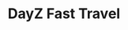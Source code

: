 ---
layout: "project"
title: "DayZ Fast Travel"
permalink: "/dayz-fast-travel/"

descriptions:
    - "Fast Travel is a mod for the game DayZ that aims to give players a somewhat immersive way to teleport between predefined locations using boards that can be placed around the map. Players can choose between markers on these boards to quickly travel to the configured areas. Both the cost of traveling and the areas themselves are highly configurable and can be set up to, for example, cut down on travel times between traders or allow players to access higher levels of loot in walled-off areas once they have certain items."

role-descriptions:
    - "As the developer of this mod, I worked on every aspect of it. Since the board model itself is part of DayZ, there wasn't really any artist work required in the mod's development. As such, my primary roles were the design and programming of the mod's systems. That includes the configurability of the locations and the actual fast travel system, which makes sure the player has the required items and takes care of the selection of a safe location and the teleporting of the player to this location."
    - "Since I created the mod more or less parallel to my banking mod, its development also required familiarization with DayZ's scripting language and the Enfusion Engine, along with working out the details of synchronizing everything properly in a multiplayer environment."

links:
    -   name: "github"
        url: "https://github.com/DennisVidal/dayz-fast-travel"
        icon: "fab fa-github"
    -   name: "steam"
        url: "https://steamcommunity.com/sharedfiles/filedetails/?id=1843000706"
        icon: "fab fa-steam"

release: "August 2019"

engine:
    name: "Enfusion"
    url: "https://enfusionengine.com"

languages:
    -   name: "Enforce Script (C#&#8209like)"
        url: "https://community.bistudio.com/wiki/DayZ:Enforce_Script_Syntax"

roles:
    - "Programmer"
    - "Designer"

tools:
    -   name: "Visual Studio"
    -   name: "DayZ Tools"
        url: "https://store.steampowered.com/app/830640/DayZ_Tools/"
    -   name: "Blender"

screenshots:
    - "/images/dayz-fast-travel/fast-travel-1.jpg"
    - "/images/dayz-fast-travel/fast-travel-2.jpg"
    - "/images/dayz-fast-travel/fast-travel-3.jpg"
---